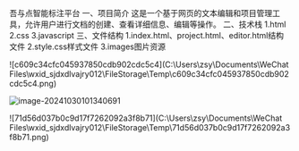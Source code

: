 吾与点智能标注平台
一、项目简介
	这是一个基于网页的文本编辑和项目管理工具，允许用户进行文档的创建、查看详细信息、编辑等操作。
二、技术栈
	1.html
	2.css
	3.javascript
三、文件结构
	1.index.html、project.html、editor.html结构文件
	2.style.css样式文件
	3.images图片资源

![c609c34cfc045937850cdb902cdc5c4](C:\Users\zsy\Documents\WeChat Files\wxid_sjdxdlvajry012\FileStorage\Temp\c609c34cfc045937850cdb902cdc5c4.png)

![image-20241030101340691](C:\Users\zsy\AppData\Roaming\Typora\typora-user-images\image-20241030101340691.png)

![71d56d037b0c9d17f7262092a3f8b71](C:\Users\zsy\Documents\WeChat Files\wxid_sjdxdlvajry012\FileStorage\Temp\71d56d037b0c9d17f7262092a3f8b71.png)